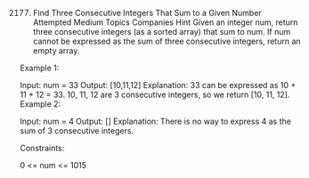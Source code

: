 2177. Find Three Consecutive Integers That Sum to a Given Number
Attempted
Medium
Topics
Companies
Hint
Given an integer num, return three consecutive integers (as a sorted array) that sum to num. If num cannot be expressed as the sum of three consecutive integers, return an empty array.

 

Example 1:

Input: num = 33
Output: [10,11,12]
Explanation: 33 can be expressed as 10 + 11 + 12 = 33.
10, 11, 12 are 3 consecutive integers, so we return [10, 11, 12].
Example 2:

Input: num = 4
Output: []
Explanation: There is no way to express 4 as the sum of 3 consecutive integers.
 

Constraints:

0 <= num <= 1015
